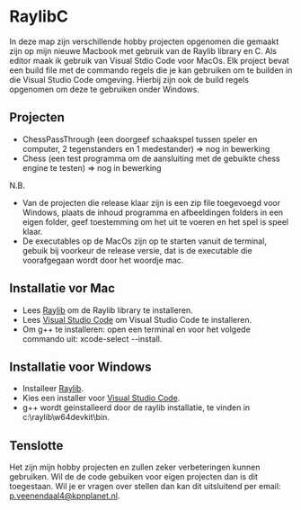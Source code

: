 # RaylibC

In deze map zijn verschillende hobby projecten opgenomen die gemaakt zijn op mijn nieuwe Macbook met gebruik van de Raylib library en C.
Als editor maak ik gebruik van Visual Stdio Code voor MacOs. 
Elk project bevat een build file met de commando regels die je kan gebruiken om te builden in die Visual Studio Code omgeving.
Hierbij zijn ook de build regels opgenomen om deze te gebruiken onder Windows.

## Projecten

- ChessPassThrough (een doorgeef schaakspel tussen speler en computer, 2 tegenstanders en 1 medestander) => nog in bewerking  
- Chess (een test programma om de aansluiting met de gebuikte chess engine te testen) => nog in bewerking

N.B. 
- Van de projecten die release klaar zijn is een zip file toegevoegd voor Windows, 
  plaats de inhoud programma en afbeeldingen folders in een eigen folder, geef toestemming om het uit te voeren
  en het spel is speel klaar. 
- De executables op de MacOs zijn op te starten vanuit de terminal, gebuik bij voorkeur de release versie, 
  dat is de executable die voorafgegaan wordt door het woordje mac.

## Installatie vor Mac

- Lees [Raylib](https://github.com/raysan5/raylib/wiki/Working-on-macOS) om de Raylib library te installeren.
- Lees [Visual Studio Code](https://code.visualstudio.com/docs/setup/mac#_install-vs-code-on-macos) om Visual Studio Code te installeren.
- Om g++ te installeren: open een terminal en voor het volgede commando uit: xcode-select --install.

## Installatie voor Windows

- Installeer [Raylib](https://raysan5.itch.io/raylib/purchase?popup=1).
- Kies een installer voor [Visual Studio Code](https://code.visualstudio.com/download).
- g++ wordt geinstalleerd door de raylib installatie, te vinden in c:\raylib\w64devkit\bin.

## Tenslotte 

Het zijn mijn hobby projecten en zullen zeker verbeteringen kunnen gebruiken. 
Wil de de code gebuiken voor eigen projecten dan is dit toegestaan. 
Wil je er vragen over stellen dan kan dit uitsluitend per email: p.veenendaal4@kpnplanet.nl.
